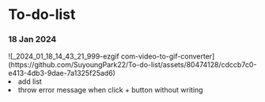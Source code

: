 # To-do-list

<h3>18 Jan 2024</h3>
![_2024_01_18_14_43_21_999-ezgif com-video-to-gif-converter](https://github.com/SuyoungPark22/To-do-list/assets/80474128/cdccb7c0-e413-4db3-9dae-7a1325f25ad6)

<li>add list</li>
<li>throw error message when click + button without writing</li>
